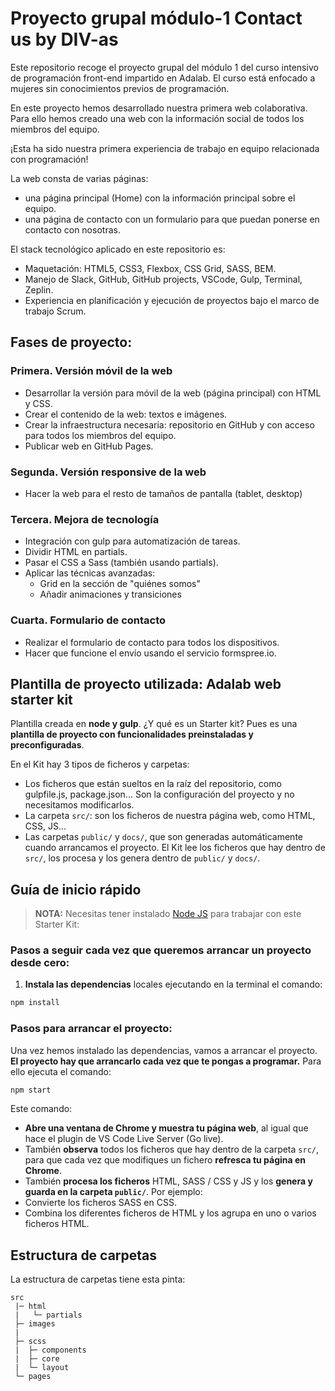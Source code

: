 # Proyecto grupal módulo-1  Contact us by DIV-as

Este repositorio recoge el proyecto grupal del módulo 1 del curso intensivo de programación front-end impartido en Adalab. El curso está enfocado a mujeres sin conocimientos previos de programación. <br>

En este proyecto hemos desarrollado nuestra primera web colaborativa. Para ello hemos creado una web con la información social de todos los miembros del equipo.<br> 

¡Esta ha sido nuestra primera experiencia de trabajo en equipo relacionada con programación!<br>

La web consta de varias páginas:
- una página principal (Home) con la información principal sobre el equipo.
- una página de contacto con un formulario para que puedan ponerse en contacto con nosotras.

El stack tecnológico aplicado en este repositorio es:

- Maquetación: HTML5, CSS3, Flexbox, CSS Grid, SASS, BEM.
- Manejo de Slack, GitHub, GitHub projects, VSCode, Gulp, Terminal, Zeplin.
- Experiencia en planificación y ejecución de proyectos bajo el marco de trabajo Scrum.

## Fases de proyecto:

### Primera. Versión móvil de la web
- Desarrollar la versión para móvil de la web (página principal) con HTML y CSS.
- Crear el contenido de la web: textos e imágenes.
- Crear la infraestructura necesaria: repositorio en GitHub y con acceso para todos los miembros del equipo.
- Publicar web en GitHub Pages.


### Segunda. Versión responsive de la web
- Hacer la web para el resto de tamaños de pantalla (tablet, desktop)

### Tercera. Mejora de tecnología
- Integración con gulp para automatización de tareas.
- Dividir HTML en partials.
- Pasar el CSS a Sass (también usando partials).
- Aplicar las técnicas avanzadas:
   - Grid en la sección de "quiénes somos"
   - Añadir animaciones y transiciones

### Cuarta. Formulario de contacto
- Realizar el formulario de contacto para todos los dispositivos.
- Hacer que funcione el envío usando el servicio formspree.io.

## Plantilla de proyecto utilizada: Adalab web starter kit

Plantilla creada en **node y gulp**. ¿Y qué es un Starter kit? Pues es una **plantilla de proyecto con funcionalidades preinstaladas y preconfiguradas**.

En el Kit hay 3 tipos de ficheros y carpetas:

- Los ficheros que están sueltos en la raíz del repositorio, como gulpfile.js, package.json... Son la configuración del proyecto y no necesitamos modificarlos.
- La carpeta `src/`: son los ficheros de nuestra página web, como HTML, CSS, JS...
- Las carpetas `public/` y `docs/`, que son generadas automáticamente cuando arrancamos el proyecto. El Kit lee los ficheros que hay dentro de `src/`, los procesa y los genera dentro de `public/` y `docs/`.

## Guía de inicio rápido

> **NOTA:** Necesitas tener instalado [Node JS](https://nodejs.org/) para trabajar con este Starter Kit:

### Pasos a seguir cada vez que queremos arrancar un proyecto desde cero:

1. **Instala las dependencias** locales ejecutando en la terminal el comando:

```bash
npm install
```

### Pasos para arrancar el proyecto:

Una vez hemos instalado las dependencias, vamos a arrancar el proyecto. **El proyecto hay que arrancarlo cada vez que te pongas a programar.** Para ello ejecuta el comando:

```bash
npm start
```

Este comando:

- **Abre una ventana de Chrome y muestra tu página web**, al igual que hace el plugin de VS Code Live Server (Go live).
- También **observa** todos los ficheros que hay dentro de la carpeta `src/`, para que cada vez que modifiques un fichero **refresca tu página en Chrome**.
- También **procesa los ficheros** HTML, SASS / CSS y JS y los **genera y guarda en la carpeta `public/`**. Por ejemplo:
- Convierte los ficheros SASS en CSS.
- Combina los diferentes ficheros de HTML y los agrupa en uno o varios ficheros HTML.

## Estructura de carpetas

La estructura de carpetas tiene esta pinta:

```
src
 |─ html
 |   └─ partials
 ├─ images
 | 
 ├─ scss
 |  ├─ components
 |  ├─ core
 |  └─ layout
 └─ pages
 
```

